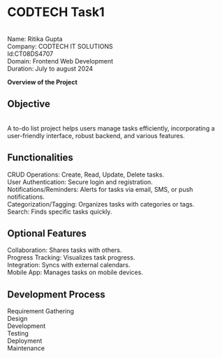 # CODTECH Task1
<br>
Name: Ritika Gupta<br>
Company: CODTECH IT SOLUTIONS<br>
Id:CT08DS4707<br>
Domain: Frontend Web Development<br>
Duration: July to august 2024<br>

<b>Overview of the Project</b><br>
<h2>Objective</h2><br>
A to-do list project helps users manage tasks efficiently, incorporating a user-friendly interface, robust backend, and various features.

<h2>Functionalities</h2>
CRUD Operations: Create, Read, Update, Delete tasks.<br>
User Authentication: Secure login and registration.<br>
Notifications/Reminders: Alerts for tasks via email, SMS, or push notifications.<br>
Categorization/Tagging: Organizes tasks with categories or tags.<br>
Search: Finds specific tasks quickly.<br>

<h2>Optional Features</h2>
Collaboration: Shares tasks with others.<br>
Progress Tracking: Visualizes task progress.<br>
Integration: Syncs with external calendars.<br>
Mobile App: Manages tasks on mobile devices.<br>

<h2>Development Process</h2>
Requirement Gathering<br>
Design<br>
Development<br>
Testing<br>
Deployment<br>
Maintenance<br>

